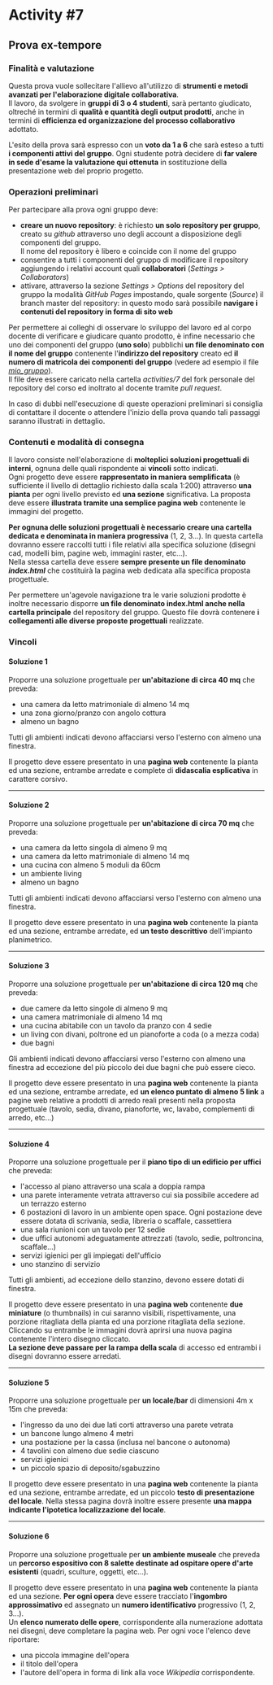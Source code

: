 # Activity #7
## Prova ex-tempore


### Finalità e valutazione

Questa prova vuole sollecitare l'allievo all'utilizzo di **strumenti
e metodi avanzati per l'elaborazione digitale collaborativa**.   
Il lavoro, da svolgere in **gruppi di 3 o 4 studenti**, sarà pertanto
giudicato, oltreché in termini di **qualità e quantità degli output
prodotti**, anche in termini di **efficienza ed organizzazione
del processo collaborativo** adottato.

L'esito della prova sarà espresso con un **voto da 1 a 6** che sarà
esteso a tutti **i componenti attivi del gruppo**. Ogni studente potrà
decidere di **far valere in sede d'esame la valutazione qui ottenuta**
in sostituzione della presentazione web del proprio progetto.


### Operazioni preliminari

Per partecipare alla prova ogni gruppo deve:

- **creare un nuovo repository**: è richiesto **un solo repository
per gruppo**, creato su _github_ attraverso uno degli account a disposizione
degli componenti del gruppo.   
Il nome del repository è libero e coincide con il nome del gruppo
- consentire a tutti i componenti del gruppo di modificare il
repository aggiungendo i relativi account quali **collaboratori**
(_Settings > Collaborators_)
- attivare, attraverso la sezione _Settings > Options_ del repository
del gruppo la modalità _GitHub Pages_ impostando, quale sorgente
(_Source_) il branch master del repository: in questo modo sarà
possibile **navigare i contenuti del repository in forma di sito web**

Per permettere ai colleghi di osservare lo sviluppo del lavoro
ed al corpo docente di verificare e giudicare quanto prodotto,
è infine necessario che uno dei componenti del gruppo (**uno solo**)
pubblichi **un file denominato con il nome del gruppo** contenente l'**indirizzo
del repository** creato ed **il numero di matricola dei componenti
del gruppo** (vedere ad esempio il file 
[*mio_gruppo*](https://github.com/strumet/strumet.github.io/blob/master/activities/7/mio_gruppo)).   
Il file deve essere caricato nella cartella _activities/7_ del
fork personale del repository del corso ed inoltrato al docente
tramite _pull request_.

In caso di dubbi nell'esecuzione di queste operazioni preliminari
si consiglia di contattare il docente o attendere l'inizio della
prova quando tali passaggi saranno illustrati in dettaglio.

### Contenuti e modalità di consegna

Il lavoro consiste nell'elaborazione di **molteplici soluzioni
progettuali di interni**, ognuna delle quali rispondente ai **vincoli**
sotto indicati.   
Ogni progetto deve essere **rappresentato in maniera semplificata**
(è sufficiente il livello di dettaglio richiesto dalla scala 1:200)
attraverso **una pianta** per ogni livello previsto ed **una sezione**
significativa. La proposta deve essere **illustrata tramite una
semplice pagina web** contenente le immagini del progetto.

**Per ognuna delle soluzioni progettuali è necessario creare una
cartella dedicata e denominata in maniera progressiva** (1, 2,
3...). In questa cartella dovranno essere raccolti tutti i file
relativi alla specifica soluzione (disegni cad, modelli bim, pagine
web, immagini raster, etc...).   
Nella stessa cartella deve essere **sempre presente un file denominato
_index.html_** che costituirà la pagina web dedicata alla specifica
proposta progettuale.

Per permettere un'agevole navigazione tra le varie soluzioni prodotte
è inoltre necessario disporre **un file denominato index.html
anche nella cartella principale** del repository del gruppo. Questo
file dovrà contenere **i collegamenti alle diverse proposte progettuali**
realizzate.

### Vincoli

#### Soluzione 1
Proporre una soluzione progettuale per **un'abitazione di circa 40 mq**
che preveda:

- una camera da letto matrimoniale di almeno 14 mq
- una zona giorno/pranzo con angolo cottura
- almeno un bagno

Tutti gli ambienti indicati devono affacciarsi verso l'esterno
con almeno una finestra.

Il progetto deve essere presentato in una **pagina web** contenente
la pianta ed una sezione, entrambe arredate e complete di **didascalia
esplicativa** in carattere corsivo.

---

#### Soluzione 2
Proporre una soluzione progettuale per **un'abitazione di circa 70 mq**
che preveda:

- una camera da letto singola di almeno 9 mq
- una camera da letto matrimoniale di almeno 14 mq
- una cucina con almeno 5 moduli da 60cm
- un ambiente living
- almeno un bagno

Tutti gli ambienti indicati devono affacciarsi verso l'esterno
con almeno una finestra.

Il progetto deve essere presentato in una **pagina web** contenente
la pianta ed una sezione, entrambe arredate, ed **un testo descrittivo**
dell'impianto planimetrico.

---

#### Soluzione 3
Proporre una soluzione progettuale per **un'abitazione di circa 120 mq**
che preveda:

- due camere da letto singole di almeno 9 mq
- una camera matrimoniale di almeno 14 mq
- una cucina abitabile con un tavolo da pranzo con 4 sedie
- un living con divani, poltrone ed un pianoforte a coda (o a mezza coda)
- due bagni

Gli ambienti indicati devono affacciarsi verso l'esterno con almeno
una finestra ad eccezione del più piccolo dei due bagni che può essere cieco.

Il progetto deve essere presentato in una **pagina web** contenente
la pianta ed una sezione, entrambe arredate, ed **un elenco puntato di almeno
5 link** a pagine web relative a prodotti di arredo reali presenti
nella proposta progettuale (tavolo, sedia, divano, pianoforte,
wc, lavabo, complementi di arredo, etc...)

---

#### Soluzione 4
Proporre una soluzione progettuale per il **piano tipo di un edificio
per uffici** che preveda:

- l'accesso al piano attraverso una scala a doppia rampa
- una parete interamente vetrata attraverso cui sia possibile
accedere ad un terrazzo esterno
- 6 postazioni di lavoro in un ambiente open space. Ogni postazione
deve essere dotata di scrivania, sedia, libreria o scaffale, cassettiera
- una sala riunioni con un tavolo per 12 sedie
- due uffici autonomi adeguatamente attrezzati (tavolo, sedie,
poltroncina, scaffale...)
- servizi igienici per gli impiegati dell'ufficio
- uno stanzino di servizio

Tutti gli ambienti, ad eccezione dello stanzino, devono essere
dotati di finestra.

Il progetto deve essere presentato in una **pagina web** contenente
**due miniature** (o thumbnails) in cui saranno visibili, rispettivamente,
una porzione ritagliata della pianta ed una porzione ritagliata
della sezione.   
Cliccando su entrambe le immagini dovrà aprirsi una nuova pagina
contenente l'intero disegno cliccato.   
**La sezione deve passare per la rampa della scala** di accesso ed
entrambi i disegni dovranno essere arredati.

---

#### Soluzione 5
Proporre una soluzione progettuale per **un locale/bar** di dimensioni
4m x 15m che preveda:

- l'ingresso da uno dei due lati corti attraverso una parete vetrata
- un bancone lungo almeno 4 metri
- una postazione per la cassa (inclusa nel bancone o autonoma)
- 4 tavolini con almeno due sedie ciascuno
- servizi igienici
- un piccolo spazio di deposito/sgabuzzino

Il progetto deve essere presentato in una **pagina web** contenente
la pianta ed una sezione, entrambe arredate, ed un piccolo **testo
di presentazione del locale**. Nella stessa pagina dovrà inoltre
essere presente **una mappa indicante l'ipotetica localizzazione
del locale**.

---

#### Soluzione 6
Proporre una soluzione progettuale per **un ambiente museale** che
preveda un **percorso espositivo con 8 salette destinate ad ospitare
opere d'arte esistenti** (quadri, sculture, oggetti, etc...).

Il progetto deve essere presentato in una **pagina web** contenente
la pianta ed una sezione. **Per ogni opera** deve essere tracciato
l'**ingombro approssimativo** ed assegnato un **numero identificativo**
progressivo (1, 2, 3...).   
Un **elenco numerato delle opere**, corrispondente alla numerazione adottata 
nei disegni, deve completare la pagina web. Per ogni voce l'elenco deve 
riportare: 

- una piccola immagine dell'opera
- il titolo dell'opera
- l'autore dell'opera in forma di link alla voce _Wikipedia_ corrispondente.

